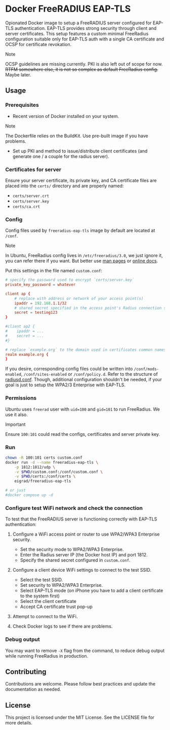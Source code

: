 # Docker FreeRADIUS EAP-TLS

Opionated Docker image to setup a FreeRADIUS server configured for EAP-TLS
authentication. EAP-TLS provides strong security through client and server
certificates. This setup features a custom minimal FreeRadius configuration
suitable only for EAP-TLS auth with a single CA certificate and OCSP for
certificate revokation.

> [!NOTE]
> OCSP guidelines are missing currently. PKI is also left out of scope for now.
> ~~RTFM somewhere else, it is not so complex as default FreeRadius config.~~
> Maybe later.

## Usage

### Prerequisites

- Recent version of Docker installed on your system.

> [!NOTE]
> The Dockerfile relies on the BuildKit. Use pre-built image if you have
> problems.

- Set up PKI and method to issue/distribute client certificates (and generate
  one / a couple for the radius server).

### Certificates for server

Ensure your server certificate, its private key, and CA certificate files are
placed into the `certs/` directory and are properly named:
- `certs/server.crt`
- `certs/server.key`
- `certs/ca.crt`

### Config

Config files used by `freeradius-eap-tls` image by default are located at `/conf`.

> [!NOTE]
> In Ubuntu, FreeRadius config lives in `/etc/freeradius/3.0`, we just ignore
> it, you can refer there if you want. But better use
> [man pages](https://freeradius.org/radiusd/man/radiusd.conf.html) or
> [online docs](https://freeradius.org/radiusd/man/radiusd.conf.html).

Put this settings in the file named `custom.conf`:

```conf
# specify the password used to encrypt `certs/server.key`
private_key_password = whatever

client ap {
    # replace with address or network of your access point(s)
    ipaddr = 192.168.1.1/32
    # shared secret specified in the access point's Radius connection settings
    secret = testing123
}

#client ap2 {
#    ipaddr = ...
#    secret = ...
#}

# replace `example.org` to the domain used in certificates common names
realm example.org {
}
```

If you desire, corresponding config files could be written into
`/conf/mods-enabled`, `/conf/sites-enabled` or `/conf/policy.d`. Refer to the
structure of [radiusd.conf](./conf/radiusd.conf). Though, additional
configuration shouldn't be needed, if your goal is just to setup the WPA2/3
Enterprise with EAP-TLS.

### Permissions

Ubuntu uses `freerad` user with `uid=100` and `gid=101` to run FreeRadius. We
use it also.

> [!IMPORTANT]
> Ensure `100:101` could read the configs, certificates and server private key.

### Run

```bash
chown -R 100:101 certs custom.conf
docker run -d --name freeradius-eap-tls \
    -p 1812:1812/udp \
    -v $PWD/custom.conf:/conf/custom.conf \
    -v $PWD/certs:/conf/certs \
    eigrad/freeradius-eap-tls

# or just
#docker compose up -d
```

### Configure test WiFi network and check the connection

To test that the FreeRADIUS server is functioning correctly with EAP-TLS authentication:

1. Configure a WiFi access point or router to use WPA2/WPA3 Enterprise security.
   - Set the security mode to WPA2/WPA3 Enterprise.
   - Enter the Radius server IP (the Docker host IP) and port 1812.
   - Specify the shared secret configured in `custom.conf`.

2. Configure a client device WiFi settings to connect to the test SSID.
   - Select the test SSID.
   - Set security to WPA2/WPA3 Enterprise.
   - Select EAP-TLS mode (on iPhone you have to add a client certificate to the system first)
   - Select the client certificate
   - Accept CA certificate trust pop-up

4. Attempt to connect to the WiFi.

5. Check Docker logs to see if there are problems.

### Debug output

You may want to remove `-X` flag from the command, to reduce debug output while
running FreeRadius in production.

## Contributing
Contributions are welcome. Please follow best practices and update the
documentation as needed.

## License
This project is licensed under the MIT License. See the LICENSE file for more
details.
